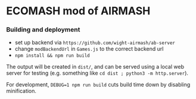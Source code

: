 # ECOMASH mod of AIRMASH

### Building and deployment

- set up backend via `https://github.com/wight-airmash/ab-server`  
- change `modBackendUrl` in `Games.js` to the correct backend url  
- `npm install && npm run build` 

The output will be created in `dist/`, and can be served using a local web server for testing (e.g. something like `cd dist ; python3 -m http.server`).

For development, ``DEBUG=1 npm run build`` cuts build time down by disabling minification.
